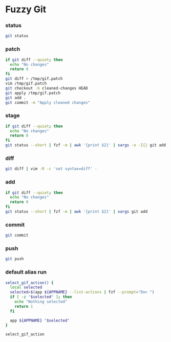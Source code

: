# Fuzzy Git

### status
```sh
git status
```

### patch
```sh evaluate
if git diff --quiet; then
  echo "No changes"
  return 0
fi
git diff > /tmp/gif.patch
vim /tmp/gif.patch
git checkout -b cleaned-changes HEAD
git apply /tmp/gif.patch
git add .
git commit -m "Apply cleaned changes"
```

### stage
```sh evaluate
if git diff --quiet; then
  echo "No changes"
  return 0
fi
git status --short | fzf -m | awk '{print $2}' | xargs -o -I{} git add -e {}
```

### diff
```sh evaluate
git diff | vim -R -c 'set syntax=diff' -
```

### add
```sh
if git diff --quiet; then
  echo "No changes"
  return 0
fi
git status --short | fzf -m | awk '{print $2}' | xargs git add
```

### commit
```sh evaluate
git commit
```

### push
```sh
git push
```

### default alias run
```sh evaluate
select_gif_action() {
  local selected
  selected=$(app ${APPNAME} --list-actions | fzf --prompt="Do> ")
  if [ -z "$selected" ]; then
    echo "Nothing selected"
    return 1
  fi

  app ${APPNAME} "$selected"
}

select_gif_action
```
